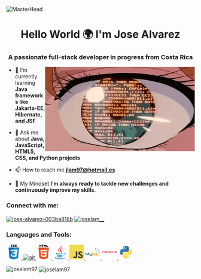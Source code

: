 ![MasterHead](https://github.com/Joselam97/Joselam97/blob/main/descarga.gif)
<h1 align="center">Hello World 🌍 I'm Jose Alvarez</h1>
<h3 align="center">A passionate full-stack developer in progress from Costa Rica</h3>
<img align="right" alt="Coding" width="400" src="https://github.com/Joselam97/Joselam97/blob/main/Efecto.gif">

- 🌱 I’m currently learning **Java frameworks like Jakarta-EE, Hibernate, and JSF**

- 💬 Ask me about **Java, JavaScript, HTML5, CSS, and Python projects**

- 📫 How to reach me **jlam97@hotmail.es**

- 🎯 My Mindset **I’m always ready to tackle new challenges and continuously improve my skills.**

<h3 align="left">Connect with me:</h3>
<p align="left">
<a href="https://linkedin.com/in/jose-alvarez-003ba818b" target="blank"><img align="center" src="https://raw.githubusercontent.com/rahuldkjain/github-profile-readme-generator/master/src/images/icons/Social/linked-in-alt.svg" alt="jose-alvarez-003ba818b" height="30" width="40" /></a>
<a href="https://instagram.com/joselam__" target="blank"><img align="center" src="https://raw.githubusercontent.com/rahuldkjain/github-profile-readme-generator/master/src/images/icons/Social/instagram.svg" alt="joselam__" height="30" width="40" /></a>
</p>

<h3 align="left">Languages and Tools:</h3>
<p align="left"> <a href="https://www.w3schools.com/css/" target="_blank" rel="noreferrer"> <img src="https://raw.githubusercontent.com/devicons/devicon/master/icons/css3/css3-original-wordmark.svg" alt="css3" width="40" height="40"/> </a> <a href="https://git-scm.com/" target="_blank" rel="noreferrer"> <img src="https://www.vectorlogo.zone/logos/git-scm/git-scm-icon.svg" alt="git" width="40" height="40"/> </a> <a href="https://www.w3.org/html/" target="_blank" rel="noreferrer"> <img src="https://raw.githubusercontent.com/devicons/devicon/master/icons/html5/html5-original-wordmark.svg" alt="html5" width="40" height="40"/> </a> <a href="https://www.java.com" target="_blank" rel="noreferrer"> <img src="https://raw.githubusercontent.com/devicons/devicon/master/icons/java/java-original.svg" alt="java" width="40" height="40"/> </a> <a href="https://developer.mozilla.org/en-US/docs/Web/JavaScript" target="_blank" rel="noreferrer"> <img src="https://raw.githubusercontent.com/devicons/devicon/master/icons/javascript/javascript-original.svg" alt="javascript" width="40" height="40"/> </a> <a href="https://www.mysql.com/" target="_blank" rel="noreferrer"> <img src="https://raw.githubusercontent.com/devicons/devicon/master/icons/mysql/mysql-original-wordmark.svg" alt="mysql" width="40" height="40"/> </a> <a href="https://www.oracle.com/" target="_blank" rel="noreferrer"> <img src="https://raw.githubusercontent.com/devicons/devicon/master/icons/oracle/oracle-original.svg" alt="oracle" width="40" height="40"/> </a> <a href="https://www.python.org" target="_blank" rel="noreferrer"> <img src="https://raw.githubusercontent.com/devicons/devicon/master/icons/python/python-original.svg" alt="python" width="40" height="40"/> </a> </p>

<p><img align="left" src="https://github-readme-stats.vercel.app/api/top-langs?username=joselam97&show_icons=true&locale=en&layout=compact" alt="joselam97" /></p>

<p>&nbsp;<img align="center" src="https://github-readme-stats.vercel.app/api?username=joselam97&show_icons=true&locale=en" alt="joselam97" /></p>
